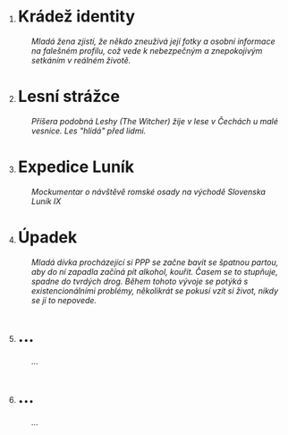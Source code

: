  <ol>
	 <li><h1>Krádež identity</h1>
		<ul>
			<i>Mladá žena zjistí, že někdo zneužívá její fotky a osobní informace na falešném profilu, což vede k nebezpečným a znepokojivým setkáním v reálném životě.</i>
		</ul>
	<li><h1>Lesní strážce</h1>
		<ul>
			<i>Příšera podobná Leshy (The Witcher) žije v lese v Čechách u malé vesnice. Les "hlídá" před lidmi.</i>
		</ul>
	<li><h1>Expedice Luník</h1>
		<ul>
			<i>Mockumentar o návštěvě romské osady na východě Slovenska Luník IX</i>
		</ul>
	<li><h1>Úpadek</h1>
		<ul>
			<i>Mladá dívka procházející si PPP se začne bavit se špatnou partou, aby do ní zapadla začíná pít alkohol, kouřit. Časem se to stupňuje, spadne do tvrdých drog. Během tohoto vývoje se potýká s existencionálními problémy, několikrát se pokusí vzít si život, nikdy se jí to nepovede.</i>
		</ul>
	<li><h1>...</h1>
		<ul>
			<i>...</i>
		</ul>
	<li><h1>...</h1>
		<ul>
			<i>...</i>
		</ul>
</ol>
